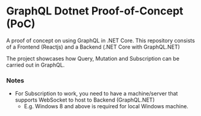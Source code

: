# GraphQL Dotnet Proof-of-Concept (PoC)
A proof of concept on using GraphQL in .NET Core. This repository consists of a Frontend (Reactjs) and a Backend (.NET Core with GraphQL.NET)

The project showcases how Query, Mutation and Subscription can be carried out in GraphQL. 

### Notes
* For Subscription to work, you need to have a machine/server that supports WebSocket to host to Backend (GraphQL.NET)
  * E.g. Windows 8 and above is required for local Windows machine.
  
